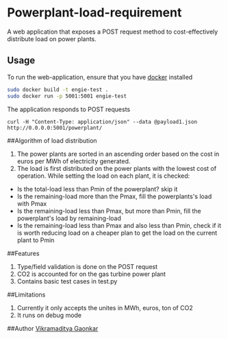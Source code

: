 # Powerplant-load-requirement

A web application that exposes a POST request method to cost-effectively distribute load on power plants.

## Usage

To run the web-application, ensure that you have [docker](https://docs.docker.com/get-docker/) installed
```bash
sudo docker build -t engie-test .
sudo docker run -p 5001:5001 engie-test
```

The application responds to POST requests    
```
curl -H "Content-Type: application/json" --data @payload1.json http://0.0.0.0:5001/powerplant/
```

##Algorithm of load distribution

1. The power plants are sorted in an ascending order based on the cost in euros per MWh of electricity generated.
2. The load is first distributed on the power plants with the lowest cost of operation. While setting the load 
on each plant, it is checked:
-  Is the total-load less than Pmin of the powerplant? skip it
- Is the remaining-load more than the Pmax, fill the powerplants's load with Pmax
- Is the remaining-load less than Pmax, but more than Pmin, fill the powerplant's load by remaining-load
- Is the remaining-load less than Pmax and also less than Pmin, check if it is worth reducing load on a 
cheaper plan to get the load on the current plant to Pmin 

##Features
1. Type/field validation is done on the POST request
2. CO2 is accounted for on the gas turbine power plant
3. Contains basic test cases in test.py

##Limitations
1. Currently it only accepts the unites in MWh, euros, ton of CO2
2. It runs on debug mode

##Author
[Vikramaditya Gaonkar](https://github.com/vikramaditya91)
